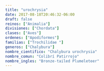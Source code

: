```yaml
---
title: "urochrysia"
date: 2017-08-18T20:46:32-06:00
draft: false
reinos: ["Animalia"]
divisiones: ["Chordata"]
clases: ["Aves"]
ordenes: ["Apodiformes"]
familias: ["Trochilidae "]
generos: ["Chalybura"]
nombre_cientifico: "Chalybura urochrysia"
nombre_comun: "Colibrí Patirrojo"
nombre_ingles: "Bronze-tailed Plumeleteer"
---
```

